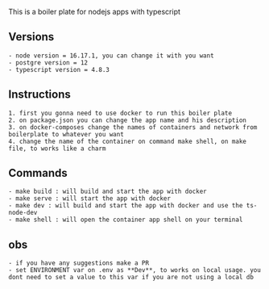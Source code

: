 This is a boiler plate for nodejs apps with typescript

## Versions

    - node version = 16.17.1, you can change it with you want
    - postgre version = 12
    - typescript version = 4.8.3

## Instructions

    1. first you gonna need to use docker to run this boiler plate
    2. on package.json you can change the app name and his description
    3. on docker-composes change the names of containers and network from boilerplate to whatever you want
    4. change the name of the container on command make shell, on make file, to works like a charm

## Commands
    - make build : will build and start the app with docker
    - make serve : will start the app with docker
    - make dev : will build and start the app with docker and use the ts-node-dev
    - make shell : will open the container app shell on your terminal

## obs
    - if you have any suggestions make a PR
    - set ENVIRONMENT var on .env as **Dev**, to works on local usage. you dont need to set a value to this var if you are not using a local db
